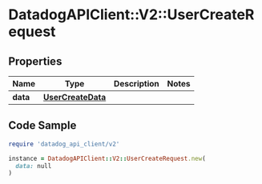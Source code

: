 # DatadogAPIClient::V2::UserCreateRequest

## Properties

| Name | Type | Description | Notes |
| ---- | ---- | ----------- | ----- |
| **data** | [**UserCreateData**](UserCreateData.md) |  |  |

## Code Sample

```ruby
require 'datadog_api_client/v2'

instance = DatadogAPIClient::V2::UserCreateRequest.new(
  data: null
)
```

